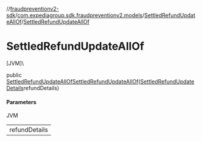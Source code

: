 //[fraudpreventionv2-sdk](../../../index.md)/[com.expediagroup.sdk.fraudpreventionv2.models](../index.md)/[SettledRefundUpdateAllOf](index.md)/[SettledRefundUpdateAllOf](-settled-refund-update-all-of.md)

# SettledRefundUpdateAllOf

[JVM]\

public [SettledRefundUpdateAllOf](index.md)[SettledRefundUpdateAllOf](-settled-refund-update-all-of.md)([SettledRefundUpdateDetails](../-settled-refund-update-details/index.md)refundDetails)

#### Parameters

JVM

| |
|---|
| refundDetails |
